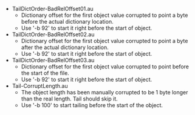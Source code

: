- TailDictOrder-BadRelOffset01.au
  - Dictionary offset for the first object value corrupted to point a byte
    before the actual dictionary location.
  - Use '-b 92' to start it right before the start of object.
- TailDictOrder-BadRelOffset02.au
  - Dictionary offset for the first object value corrupted to point a byte after
    the actual dictionary location.
  - Use '-b 92' to start it right before the start of object.
- TailDictOrder-BadRelOffset03.au
  - Dictionary offset for the first object value corrupted to point before the
    start of the file.
  - Use '-b 92' to start it right before the start of object.
- Tail-CorruptLength.au
  - The object length has been manually corrupted to be 1 byte longer than the
    real length. Tail should skip it.
  - Use '-b 100' to start tailing before the start of the object.
